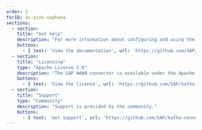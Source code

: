 ```yaml
---
order: 2
forID: kc-sink-saphana
sections:
  - section:
    title: "Get help"
    description: "For more information about configuring and using the connector, see the documentation."
    buttons:
      - { text: 'View the documentation', url: 'https://github.com/SAP/kafka-connect-sap' }
  - section:
    title: "Licensing"
    type: "Apache License 2.0"
    description: "The SAP HANA connector is available under the Apache License 2.0 license."
    buttons:
      - { text: 'View the license', url: 'https://github.com/SAP/kafka-connect-sap/blob/master/LICENSE' }
  - section:
    title: "Support"
    type: "Community"
    description: "Support is provided by the community."
    buttons:
      - { text: 'Get support', url: 'https://github.com/SAP/kafka-connect-sap/issues' }
---
```

